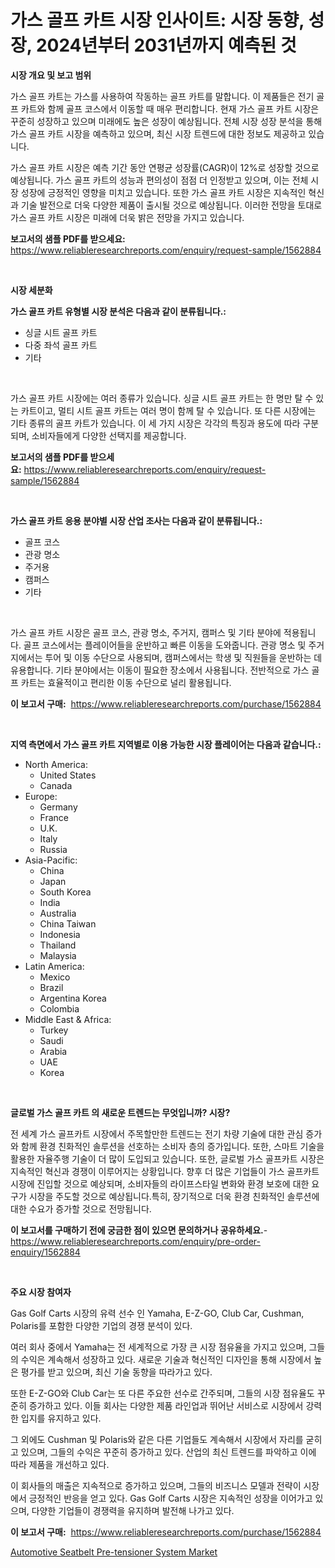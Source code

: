 <p><h1>가스 골프 카트 시장 인사이트: 시장 동향, 성장, 2024년부터 2031년까지 예측된 것</h1></p><p><strong>시장 개요 및 보고 범위</strong></p>
<p><p>가스 골프 카트는 가스를 사용하여 작동하는 골프 카트를 말합니다. 이 제품들은 전기 골프 카트와 함께 골프 코스에서 이동할 때 매우 편리합니다. 현재 가스 골프 카트 시장은 꾸준히 성장하고 있으며 미래에도 높은 성장이 예상됩니다. 전체 시장 성장 분석을 통해 가스 골프 카트 시장을 예측하고 있으며, 최신 시장 트렌드에 대한 정보도 제공하고 있습니다.</p><p>가스 골프 카트 시장은 예측 기간 동안 연평균 성장률(CAGR)이 12%로 성장할 것으로 예상됩니다. 가스 골프 카트의 성능과 편의성이 점점 더 인정받고 있으며, 이는 전체 시장 성장에 긍정적인 영향을 미치고 있습니다. 또한 가스 골프 카트 시장은 지속적인 혁신과 기술 발전으로 더욱 다양한 제품이 출시될 것으로 예상됩니다. 이러한 전망을 토대로 가스 골프 카트 시장은 미래에 더욱 밝은 전망을 가지고 있습니다.</p></p>
<p><strong>보고서의 샘플 PDF를 받으세요:</strong> <a href="https://www.reliableresearchreports.com/enquiry/request-sample/1562884">https://www.reliableresearchreports.com/enquiry/request-sample/1562884</a></p>
<p>&nbsp;</p>
<p><strong>시장 세분화</strong></p>
<p><strong>가스 골프 카트 유형별 시장 분석은 다음과 같이 분류됩니다.:</strong></p>
<p><ul><li>싱글 시트 골프 카트</li><li>다중 좌석 골프 카트</li><li>기타</li></ul></p>
<p>&nbsp;</p>
<p><p>가스 골프 카트 시장에는 여러 종류가 있습니다. 싱글 시트 골프 카트는 한 명만 탈 수 있는 카트이고, 멀티 시트 골프 카트는 여러 명이 함께 탈 수 있습니다. 또 다른 시장에는 기타 종류의 골프 카트가 있습니다. 이 세 가지 시장은 각각의 특징과 용도에 따라 구분되며, 소비자들에게 다양한 선택지를 제공합니다.</p></p>
<p><strong>보고서의 샘플 PDF를 받으세요:</strong>&nbsp;<a href="https://www.reliableresearchreports.com/enquiry/request-sample/1562884">https://www.reliableresearchreports.com/enquiry/request-sample/1562884</a></p>
<p>&nbsp;</p>
<p><strong> 가스 골프 카트 응용 분야별 시장 산업 조사는 다음과 같이 분류됩니다.:</strong></p>
<p><ul><li>골프 코스</li><li>관광 명소</li><li>주거용</li><li>캠퍼스</li><li>기타</li></ul></p>
<p>&nbsp;</p>
<p><p>가스 골프 카트 시장은 골프 코스, 관광 명소, 주거지, 캠퍼스 및 기타 분야에 적용됩니다. 골프 코스에서는 플레이어들을 운반하고 빠른 이동을 도와줍니다. 관광 명소 및 주거지에서는 투어 및 이동 수단으로 사용되며, 캠퍼스에서는 학생 및 직원들을 운반하는 데 유용합니다. 기타 분야에서는 이동이 필요한 장소에서 사용됩니다. 전반적으로 가스 골프 카트는 효율적이고 편리한 이동 수단으로 널리 활용됩니다.</p></p>
<p><strong>이 보고서 구매:</strong>&nbsp; <a href="https://www.reliableresearchreports.com/purchase/1562884">https://www.reliableresearchreports.com/purchase/1562884</a></p>
<p>&nbsp;</p>
<p><strong>지역 측면에서 가스 골프 카트 지역별로 이용 가능한 시장 플레이어는 다음과 같습니다.:</strong></p>
<p><ul>
    <li>
        North America:
        <ul>
            <li>United States</li>
            <li>Canada</li>
        </ul>
    </li>
    <li>
        Europe:
        <ul>
            <li>Germany</li>
            <li>France</li>
            <li>U.K.</li>
            <li>Italy</li>
            <li>Russia</li>
        </ul>
    </li>
    <li>
        Asia-Pacific:
        <ul>
            <li>China</li>
            <li>Japan</li>
            <li>South Korea</li>
            <li>India</li>
            <li>Australia</li>
            <li>China Taiwan</li>
            <li>Indonesia</li>
            <li>Thailand</li>
            <li>Malaysia</li>
        </ul>
    </li>
    <li>
        Latin America:
        <ul>
            <li>Mexico</li>
            <li>Brazil</li>
            <li>Argentina Korea</li>
            <li>Colombia</li>
        </ul>
    </li>
    <li>
        Middle East & Africa:
        <ul>
            <li>Turkey</li>
            <li>Saudi</li>
            <li>Arabia</li>
            <li>UAE</li>
            <li>Korea</li>
        </ul>
    </li>
    </ul></p>
<p>&nbsp;</p>
<p><strong>글로벌 가스 골프 카트 의 새로운 트렌드는 무엇입니까? 시장?</strong></p>
<p><p>전 세계 가스 골프카트 시장에서 주목할만한 트렌드는 전기 차량 기술에 대한 관심 증가와 함께 환경 친화적인 솔루션을 선호하는 소비자 층의 증가입니다. 또한, 스마트 기술을 활용한 자율주행 기술이 더 많이 도입되고 있습니다. 또한, 글로벌 가스 골프카트 시장은 지속적인 혁신과 경쟁이 이루어지는 상황입니다. 향후 더 많은 기업들이 가스 골프카트 시장에 진입할 것으로 예상되며, 소비자들의 라이프스타일 변화와 환경 보호에 대한 요구가 시장을 주도할 것으로 예상됩니다.특히, 장기적으로 더욱 환경 친화적인 솔루션에 대한 수요가 증가할 것으로 전망됩니다.</p></p>
<p><strong>이 보고서를 구매하기 전에 궁금한 점이 있으면 문의하거나 공유하세요.</strong>- <a href="https://www.reliableresearchreports.com/enquiry/pre-order-enquiry/1562884">https://www.reliableresearchreports.com/enquiry/pre-order-enquiry/1562884</a></p>
<p>&nbsp;</p>
<p><strong>주요 시장 참여자</strong></p>
<p><p>Gas Golf Carts 시장의 유력 선수 인 Yamaha, E-Z-GO, Club Car, Cushman, Polaris를 포함한 다양한 기업의 경쟁 분석이 있다.</p><p>여러 회사 중에서 Yamaha는 전 세계적으로 가장 큰 시장 점유율을 가지고 있으며, 그들의 수익은 계속해서 성장하고 있다. 새로운 기술과 혁신적인 디자인을 통해 시장에서 높은 평가를 받고 있으며, 최신 기술 동향을 따라가고 있다.</p><p>또한 E-Z-GO와 Club Car는 또 다른 주요한 선수로 간주되며, 그들의 시장 점유율도 꾸준히 증가하고 있다. 이들 회사는 다양한 제품 라인업과 뛰어난 서비스로 시장에서 강력한 입지를 유지하고 있다.</p><p>그 외에도 Cushman 및 Polaris와 같은 다른 기업들도 계속해서 시장에서 자리를 굳히고 있으며, 그들의 수익은 꾸준히 증가하고 있다. 산업의 최신 트렌드를 파악하고 이에 따라 제품을 개선하고 있다.</p><p>이 회사들의 매출은 지속적으로 증가하고 있으며, 그들의 비즈니스 모델과 전략이 시장에서 긍정적인 반응을 얻고 있다. Gas Golf Carts 시장은 지속적인 성장을 이어가고 있으며, 다양한 기업들이 경쟁력을 유지하며 발전해 나가고 있다.</p></p>
<p><strong>이 보고서 구매:</strong>&nbsp;&nbsp;<a href="https://www.reliableresearchreports.com/purchase/1562884">https://www.reliableresearchreports.com/purchase/1562884</a></p>
<p><p><a href="https://picayune-night-cbd.notion.site/Automotive-Seatbelt-Pre-tensioner-System-Market-Size-Market-Share-and-Global-Market-Analysis-Report-7c09173d15ca4255bd8a63eb21592554">Automotive Seatbelt Pre-tensioner System Market</a></p></p>
